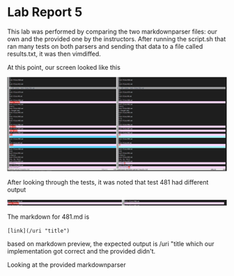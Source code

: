 # Lab Report 5 #

This lab was performed by comparing the two markdownparser files: our own and the provided one by the instructors. After running the script.sh that ran many tests on both parsers and sending that data to a file called results.txt, it was then vimdiffed. 

At this point, our screen looked like this

![image](Vimdiff.PNG)

After looking through the tests, it was noted that test 481 had different output 

![image](Wrong.PNG)

The markdown for 481.md is 

` [link](/uri "title") ` 

based on markdown preview, the expected output is /uri "title which our implementation got correct and the provided didn't. 

Looking at the provided markdownparser